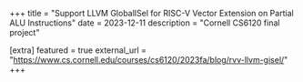   +++
  title = "Support LLVM GlobalISel for RISC-V Vector Extension on Partial ALU Instructions"
  date = 2023-12-11
  description = "Cornell CS6120 final project"

  [extra]
  featured = true
  external_url = "https://www.cs.cornell.edu/courses/cs6120/2023fa/blog/rvv-llvm-gisel/"
  +++